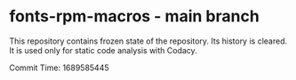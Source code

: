 # fonts-rpm-macros - main branch

This repository contains frozen state of the repository.
Its history is cleared. It is used only for static code
analysis with Codacy.

Commit Time: 1689585445